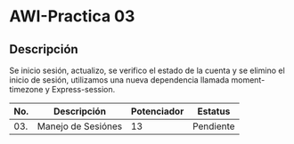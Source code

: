 # AWI-Practica 03 

## Descripción 

Se inicio sesión, actualizo, se verifico el estado de la cuenta y se elimino el inicio de sesión, utilizamos una nueva dependencia llamada 
moment-timezone y Express-session.

|No.|Descripción|Potenciador|Estatus|
|--|--|--|--|
|03.|Manejo de Sesiónes|13|Pendiente|
